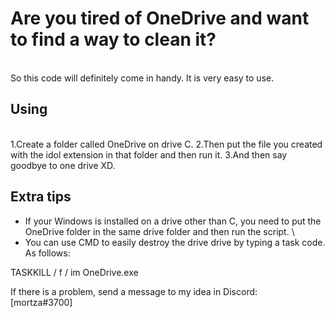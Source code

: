 # Are you tired of OneDrive and want to find a way to clean it?
\
So this code will definitely come in handy.
It is very easy to use.

## Using
\
1.Create a folder called OneDrive on drive C.
2.Then put the file you created with the idol extension in that folder and then run it.
3.And then say goodbye to one drive XD.

## Extra tips

+ If your Windows is installed on a drive other than C, you need to put the OneDrive folder in the same drive folder and then run the script.
\
+ You can use CMD to easily destroy the drive drive by typing a task code.
As follows:

 TASKKILL / f / im OneDrive.exe 

If there is a problem, send a message to my idea in Discord: \
[mortza#3700]
